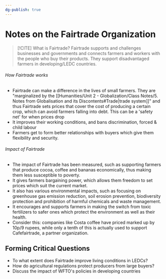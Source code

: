 ```yaml
---
dg-publish: true
---
```

# Notes on the Fairtrade Organization

> [!CITE] What is Fairtrade?
> Fairtrade supports and challenges businesses and governments and connects farmers and workers with the people who buy their products.
> They support disadvantaged farmers in developing/LEDC countries.

###### How Fairtrade works
- Fairtrade can make a difference in the lives of small farmers. They are "marginalized by the [[Humanities/Unit 2 - Globalization/Class Notes/5. Notes from Globalisation and its Discontents#Trade\|trade system]]" and thus Fairtrade sets prices that cover the cost of producing a certain crop, which can avoid farmers falling into debt. This can be a 'safety net' for when prices drop
- It improves their working conditions, and bans discrimination, forced & child labour
- Farmers get to form better relationships with buyers which give them flexibility and security.

###### Impact of Fairtrade
- The impact of Fairtrade has been measured, such as supporting farmers that produce cocoa, coffee and bananas economically, thus making them less susceptible to poverty.
- It gives farmers bargaining power, which allows them freedom to set prices which suit the current market.
- It also has various environmental impacts, such as focusing on greenhouse gas emission reduction, soil erosion prevention, biodiversity protection and prohibition of harmful chemicals and waste management.
- It encourages and supports farmers in making the switch from toxic fertilizers to safer ones which protect the environment as well as their health.
- Consider this: companies like Costa coffee have priced marked up by 10p/9 rupees, while only a tenth of this is actually used to support Cafefairtrade, a partner organization. 

## Forming Critical Questions
- To what extent does Fairtrade improve living conditions in LEDCs?
- How do agricultural regulations protect producers from large buyers?
- Discuss the impact of WFTO's policies in developing countries